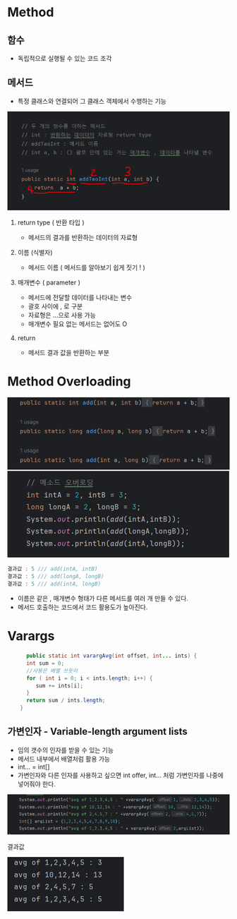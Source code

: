 # Method

## 함수
- 독립적으로 실행될 수 있는 코드 조각

## 메서드
- 특정 클래스와 연결되어 그 클래스 객체에서 수행하는 기능

![메소드정의](method.PNG)
  

1. return type ( 반환 타입 )
    - 메서드의 결과를 반환하는 데이터의 자료형 

2. 이름 (식별자)
    - 메서드 이름 ( 메서드를 알아보기 쉽게 짓기 ! )
   
3. 매개변수 ( parameter )
    - 메서드에 전달할 데이터를 나타내는 변수
    - 괄호 사이에 , 로 구분
    - 자료형은 ...으로 사용 가능
    - 매개변수 필요 없는 메서드는 없어도 O

4. return
    - 메서드 결과 값을 반환하는 부분 

     
  
 

# Method Overloading

![오버로딩](overloading.PNG)
![오버로딩](overloading2.PNG)
```java
결과값 : 5 /// add(intA, intB)
결과값 : 5 /// add(longA, longB)
결과값 : 5 /// add(intA, longB)
```

- 이름은 같은 , 매개변수 형태가 다른 메서드를 여러 개 만들 수 있다.
- 메서드 호출하는 코드에서 코드 활용도가 높아진다.




# Varargs
```java
      public static int varargAvg(int offset, int... ints) {
      int sum = 0;
      //사용은 배열 쓰듯이
      for ( int i = 0; i < ints.length; i++) {
         sum += ints[i];
      }
      return sum / ints.length;
    }
```

## 가변인자 - Variable-length argument lists

- 임의 갯수의 인자를 받을 수 있는 기능
- 메서드 내부에서 배열처럼 활용 가능
- int... = int[] 
- 가변인자와 다른 인자를 사용하고 싶으면 int offer, int... 처럼 가변인자를 나중에 넣어줘야 한다.

![가변인자](varargs1.PNG)  

결과값  

![가변인자](varargs2.PNG)



